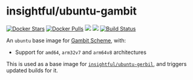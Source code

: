 # insightful/ubuntu-gambit

[![Docker Stars](https://img.shields.io/docker/stars/insightful/ubuntu-gambit.svg)](https://hub.docker.com/r/insightful/ubuntu-gambit)
[![Docker Pulls](https://img.shields.io/docker/pulls/insightful/ubuntu-gambit.svg)](https://hub.docker.com/r/insightful/ubuntu-gambit)
[![](https://images.microbadger.com/badges/image/insightful/ubuntu-gambit.svg)](https://microbadger.com/images/insightful/ubuntu-gambit "Get your own image badge on microbadger.com")
[![](https://images.microbadger.com/badges/version/insightful/ubuntu-gambit.svg)](https://microbadger.com/images/insightful/ubuntu-gambit "Get your own version badge on microbadger.com")
[![Build Status](https://dev.azure.com/ruicarmo/insightfulsystems/_apis/build/status/insightfulsystems.ubuntu-gambit?branchName=master)](https://dev.azure.com/ruicarmo/insightfulsystems/_build/latest?definitionId=4&branchName=master)

An `ubuntu` base image for [Gambit Scheme][gambit], with:

* Support for `amd64`, `arm32v7` and `arm64v8` architectures

This is used as a base image for [`insightful/ubuntu-gerbil`](https://github.com/insightfulsystems/ubuntu-gerbil), and triggers updated builds for it.

[gambit]: http://gambitscheme.org/
